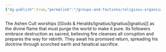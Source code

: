 ```yaml
---
{"dg-publish":true,"permalink":"/groups-and-factions/religious-organisations/the-ashen-cult/","tags":["Groups"],"updated":"2025-06-09T21:09:19.236+01:00"}
---
```


The Ashen Cult worships [[Gods & Heralds/Ignatius/Ignatius\|Ignatius]] as the divine flame that must purge the world to make it pure. Its followers embrace destruction as sacred, believing fire cleanses all corruption and prepares the way for rebirth. They await his promised return, spreading his doctrine through scorched earth and fanatical sacrifice.